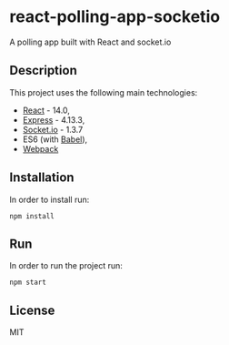 # react-polling-app-socketio
A polling app built with React and socket.io

## Description

This project uses the following main technologies:
* [React](https://facebook.github.io/react/) - 14.0,
* [Express](http://expressjs.com/) - 4.13.3,
* [Socket.io](http://socket.io/) - 1.3.7
* ES6 (with [Babel](https://babeljs.io/)),
* [Webpack](https://webpack.github.io/)

## Installation

In order to install run:

`npm install`

## Run

In order to run the project run:

`npm start`

## License
MIT